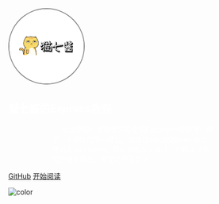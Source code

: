 <img width="150px" height="150px" style="border-radius: 50%;border: 2px solid #888" src="./_media/miaoqijiang.png">

## <font color='#fff'>猫七酱的Express教程

<p style="width: 65%; margin: auto; text-indent: 20px;">本文是猫七酱在学习及使用Express中的整理，提供一个详细的学习教程，如果你已经熟悉node知识，开始入坑express，可以参考本文路线。如果本文能为您得到帮助，希望给予支持！</p>

</font>

[GitHub](https://github.com/docsifyjs/docsify/)
[开始阅读](README.md)

<!-- background color -->
![color](#8c3938)
